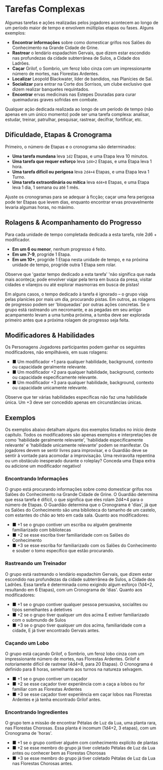 # Tarefas Complexas

Algumas tarefas e ações realizadas pelos jogadores acontecem ao longo de um período maior de tempo e envolvem múltiplas etapas ou fases. Alguns exemplos:

<!-- - ■ **Encontrar informações** sobre como domesticar grifos nos Salões do Conhecimento na Grande Cidade de Grine.
- ■ **Rastrear** o lendário espadachim Gervais, que dizem estar escondido nas profundezas da cidade subterrânea de Sulos, a Cidade dos Ladrões.
- ■ **Caçar** Grilof, o Sombrio, um feroz lobo cinza com um impressionante número de mortes, nas Florestas Ardentes.
- ■ **Localizar** Leopold Blackwater, líder de bandidos, nas Planícies de Sal.
- ■ **Socializar** para entrar na Corte dos Sorrisos, um clube exclusivo que dizem realizar banquetes requintados.
- ■ **Encontrar** ervas medicinais nas Estepes Douradas para curar queimaduras graves sofridas em combate. -->

<ul class="custom-bullets">
  <li><strong>Encontrar informações</strong> sobre como domesticar grifos nos Salões do Conhecimento na Grande Cidade de Grine.</li>
  <li><strong>Rastrear</strong> o lendário espadachim Gervais, que dizem estar escondido nas profundezas da cidade subterrânea de Sulos, a Cidade dos Ladrões.</li>
  <li><strong>Caçar</strong> Grilof, o Sombrio, um feroz lobo cinza com um impressionante número de mortes, nas Florestas Ardentes.</li>
  <li><strong>Localizar</strong> Leopold Blackwater, líder de bandidos, nas Planícies de Sal.</li>
  <li><strong>Socializar</strong> para entrar na Corte dos Sorrisos, um clube exclusivo que dizem realizar banquetes requintados.</li>
  <li><strong>Encontrar</strong> ervas medicinais nas Estepes Douradas para curar queimaduras graves sofridas em combate.</li>
</ul>

Qualquer ação dedicada realizada ao longo de um período de tempo (não apenas em um único momento) pode ser uma tarefa complexa: analisar, estudar, treinar, patrulhar, pesquisar, rastrear, decifrar, fortificar, etc.

<!-- imagem -->

## Dificuldade, Etapas & Cronograma

Primeiro, o número de Etapas e o cronograma são determinados:

<!-- - ■ Uma tarefa mundana leva 1d2 Etapas, e uma Etapa leva 10 minutos.
- ■ Uma tarefa que requer esforço leva 1d4+2 Etapas, e uma Etapa leva 1 hora.
- ■ Uma tarefa difícil ou perigosa leva 2d4+4 Etapas, e uma Etapa leva 1 Turno.
- ■ Uma tarefa extraordinária ou mítica leva 4d4+8 Etapas, e uma Etapa leva 1 dia, 1 semana ou até 1 mês. -->

<ul class="custom-bullets">
  <li><strong>Uma tarefa mundana</strong> leva <code>1d2</code> Etapas, e uma Etapa leva 10 minutos.</li>
  <li><strong>Uma tarefa que requer esforço</strong> leva <code>1d4+2</code> Etapas, e uma Etapa leva 1 hora.</li>
  <li><strong>Uma tarefa difícil ou perigosa</strong> leva <code>2d4+4</code> Etapas, e uma Etapa leva 1 Turno.</li>
  <li><strong>Uma tarefa extraordinária ou mítica</strong> leva <code>4d4+8</code> Etapas, e uma Etapa leva 1 dia, 1 semana ou até 1 mês.</li>
</ul>

Ajuste os cronogramas para se adequar à ficção; caçar uma fera perigosa pode ter Etapas que levem dias, enquanto encontrar ervas provavelmente levaria algumas horas, no máximo.

<!-- imagem -->

## Rolagens & Acompanhamento do Progresso

Para cada unidade de tempo completada dedicada a esta tarefa, role 2d6 + modificador.

<!-- - ■ Em um 6 ou menor, nenhum progresso é feito.
- ■ Em um 7-9, progride 1 Etapa.
- ■ Em um 10+, progride 1 Etapa nesta unidade de tempo, e na próxima unidade de tempo, progride outra 1 Etapa sem rolar. -->

<ul class="custom-bullets">
  <li><strong>Em um 6 ou menor</strong>, nenhum progresso é feito.</li>
  <li><strong>Em um 7-9</strong>, progride 1 Etapa.</li>
  <li><strong>Em um 10+</strong>, progride 1 Etapa nesta unidade de tempo, e na próxima unidade de tempo, progride outra 1 Etapa sem rolar.</li>
</ul>

Observe que 'gastar tempo dedicado a esta tarefa' 'não significa que nada mais aconteça; pode envolver viajar pela terra em busca da presa, visitar cidades e vilarejos ou até explorar masmorras em busca de pistas!

Em alguns casos, o tempo dedicado à tarefa é ignorado – o grupo viaja pelas planícies por mais um dia, procurando pistas. Em outros, as rolagens de progresso podem ser 'bloqueadas' por outras ações concretas. Se o grupo está rastreando um necromante, e as pegadas em seu antigo acampamento levam a uma tumba próxima, a tumba deve ser explorada primeiro antes que a próxima rolagem de progresso seja feita.

<!-- imagem -->

## Modificadores & Habilidades

Os Personagens Jogadores participantes podem ganhar os seguintes modificadores, não empilháveis, em suas rolagens:

- ■ Um modificador +1 para qualquer habilidade, background, contexto ou capacidade geralmente relevante.
- ■ Um modificador +2 para qualquer habilidade, background, contexto ou capacidade especificamente relevante.
- ■ Um modificador +3 para qualquer habilidade, background, contexto ou capacidade unicamente relevante.

Observe que ter várias habilidades específicas não faz uma habilidade única. Um +3 deve ser concedido apenas em circunstâncias únicas.

<!-- imagem -->

## Exemplos

Os exemplos abaixo detalham alguns dos exemplos listados no início deste capítulo. Todos os modificadores são apenas exemplos e interpretações de como 'habilidade geralmente relevante', 'habilidade especificamente relevante' e 'habilidade unicamente relevante' podem se manifestar. Os jogadores devem se sentir livres para improvisar, e o Guardião deve se sentir à vontade para acomodar a improvisação. Uma reviravolta repentina ou um obstáculo inesperado durante o roleplay? Conceda uma Etapa extra ou adicione um modificador negativo!

### Encontrando Informações

O grupo está procurando informações sobre como domesticar grifos nos Salões do Conhecimento na Grande Cidade de Grine. O Guardião determina que essa tarefa é difícil, o que significa que eles rolam 2d4+4 para o número de Etapas. O Guardião determina que o Cronograma é 'dias', já que os Salões do Conhecimento são uma biblioteca do tamanho de um castelo, com estantes do chão ao teto em cada sala. Quanto aos modificadores:

- ■ +1 se o grupo contiver um escriba ou alguém geralmente familiarizado com bibliotecas
- ■ +2 se esse escriba tiver familiaridade com os Salões do Conhecimento
- ■ +3 se esse escriba for familiarizado com os Salões do Conhecimento e souber o tomo específico que estão procurando.

### Rastreando um Treinador

O grupo está rastreando o lendário espadachim Gervais, que dizem estar escondido nas profundezas da cidade subterrânea de Sulos, a Cidade dos Ladrões. Essa tarefa é determinada como exigindo algum esforço (1d4+2, resultando em 6 Etapas), com um Cronograma de 'dias'. Quanto aos modificadores:

- ■ +1 se o grupo contiver qualquer pessoa persuasiva, socialites ou tipos semelhantes a detetives
- ■ +2 se o grupo tiver qualquer um dos acima E estiver familiarizado com o submundo de Sulos
- ■ +3 se o grupo tiver qualquer um dos acima, familiaridade com a cidade, E já tiver encontrado Gervais antes.

### Caçando um Lobo

O grupo está caçando Grilof, o Sombrio, um feroz lobo cinza com um impressionante número de mortes, nas Florestas Ardentes. Grilof é notoriamente difícil de rastrear (4d4+8, para 20 Etapas). O Cronograma é definido para 8 horas, semelhante aos turnos na natureza selvagem.

- ■ +1 se o grupo contiver um caçador
- ■ +2 se esse caçador tiver experiência com a caça a lobos ou for familiar com as Florestas Ardentes
- ■ +3 se esse caçador tiver experiência em caçar lobos nas Florestas Ardentes e já tenha encontrado Grilof antes.

### Encontrando Ingredientes

O grupo tem a missão de encontrar Pétalas de Luz da Lua, uma planta rara, nas Florestas Chorosas. Essa planta é incomum (1d4+2, 3 etapas), com um Cronograma de 'horas'.

- ■ +1 se o grupo contiver alguém com conhecimento explícito de plantas
- ■ +2 se esse membro do grupo já tiver coletado Pétalas de Luz da Lua antes ou conhecer bem as Florestas Chorosas
- ■ +3 se esse membro do grupo já tiver coletado Pétalas de Luz da Lua nas Florestas Chorosas antes.

<!-- imagem -->

<!-- imagem -->
